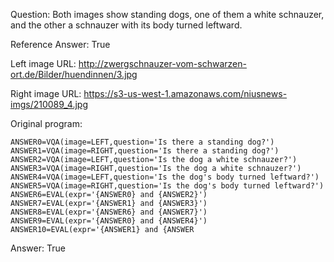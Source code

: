 Question: Both images show standing dogs, one of them a white schnauzer, and the other a schnauzer with its body turned leftward.

Reference Answer: True

Left image URL: http://zwergschnauzer-vom-schwarzen-ort.de/Bilder/huendinnen/3.jpg

Right image URL: https://s3-us-west-1.amazonaws.com/niusnews-imgs/210089_4.jpg

Original program:

```
ANSWER0=VQA(image=LEFT,question='Is there a standing dog?')
ANSWER1=VQA(image=RIGHT,question='Is there a standing dog?')
ANSWER2=VQA(image=LEFT,question='Is the dog a white schnauzer?')
ANSWER3=VQA(image=RIGHT,question='Is the dog a white schnauzer?')
ANSWER4=VQA(image=LEFT,question='Is the dog's body turned leftward?')
ANSWER5=VQA(image=RIGHT,question='Is the dog's body turned leftward?')
ANSWER6=EVAL(expr='{ANSWER0} and {ANSWER2}')
ANSWER7=EVAL(expr='{ANSWER1} and {ANSWER3}')
ANSWER8=EVAL(expr='{ANSWER6} and {ANSWER7}')
ANSWER9=EVAL(expr='{ANSWER0} and {ANSWER4}')
ANSWER10=EVAL(expr='{ANSWER1} and {ANSWER
```
Answer: True

